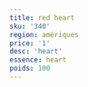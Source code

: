 ```yaml
---
title: red heart 
sku: '340'
region: amériques
price: '1'
desc: 'heart'
essence: heart
poids: 100
---
```

